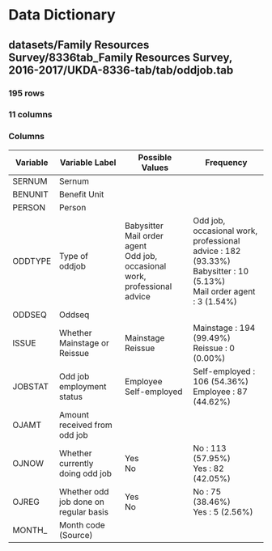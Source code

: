 # Data Dictionary

## datasets/Family Resources Survey/8336tab_Family Resources Survey, 2016-2017/UKDA-8336-tab/tab/oddjob.tab

### 195 rows

### 11 columns

### Columns

| Variable | Variable Label | Possible Values | Frequency |
| --- | --- | --- | --- |
| SERNUM | Sernum |  |  |
| BENUNIT | Benefit Unit |  |  |
| PERSON | Person |  |  |
| ODDTYPE | Type of oddjob | Babysitter <br/>Mail order agent <br/>Odd job, occasional work, professional advice  | Odd job, occasional work, professional advice : 182 (93.33%)<br/>Babysitter : 10 (5.13%)<br/>Mail order agent : 3 (1.54%) |
| ODDSEQ | Oddseq |  |  |
| ISSUE | Whether Mainstage or Reissue | Mainstage <br/>Reissue  | Mainstage : 194 (99.49%)<br/>Reissue : 0 (0.00%) |
| JOBSTAT | Odd job employment status | Employee <br/>Self-employed  | Self-employed : 106 (54.36%)<br/>Employee : 87 (44.62%) |
| OJAMT | Amount received from odd job |  |  |
| OJNOW | Whether currently doing odd job | Yes <br/>No  | No : 113 (57.95%)<br/>Yes : 82 (42.05%) |
| OJREG | Whether odd job done on regular basis | Yes <br/>No  | No : 75 (38.46%)<br/>Yes : 5 (2.56%) |
| MONTH_ | Month code (Source) |  |  |
